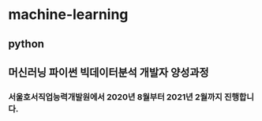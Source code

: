 # machine-learning

## python

## 머신러닝 파이썬 빅데이터분석 개발자 양성과정

### 서울호서직업능력개발원에서 2020년 8월부터 2021년 2월까지 진행합니다.
